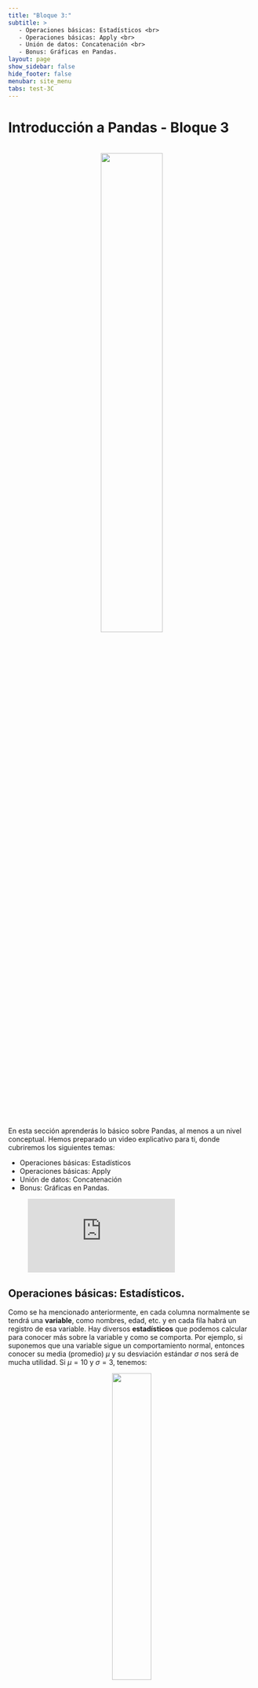 ```yaml
---
title: "Bloque 3:"
subtitle: >
   - Operaciones básicas: Estadísticos <br>
   - Operaciones básicas: Apply <br>
   - Unión de datos: Concatenación <br>
   - Bonus: Gráficas en Pandas.
layout: page
show_sidebar: false
hide_footer: false
menubar: site_menu
tabs: test-3C
---
```


<style>
  .outer {
      width: 100%;
      max-width: 2000px;
      margin: 0 auto;
  }
  .video-wrapper {
      height: 0;
      margin: auto;
      z-index: 1;
      position: relative;
      padding-top: 25px;
      padding-bottom: 56.25%;
      display: block;
      overflow: hidden;
    
    iframe {
      display: block;
      top: 0;
      left: 0;
      width: 100%;
      height: 100%;
      z-index: 5;
      position: absolute;
    }
  }
</style>

# Introducción a Pandas - Bloque 3

<br>
<center>
  <img width="50%" src="https://pandas.pydata.org/docs/_static/pandas.svg">
</center>
<br>

En esta sección aprenderás lo básico sobre Pandas, al menos a un nivel conceptual. Hemos preparado un video explicativo para ti, donde cubriremos los siguientes temas:

- Operaciones básicas: Estadísticos
- Operaciones básicas: Apply
- Unión de datos: Concatenación
- Bonus: Gráficas en Pandas.

<figure class="image is-16by9">
  <iframe class="has-ratio" src="https://www.youtube.com/embed/ec2624wCwv4" frameborder="0" allow="accelerometer; autoplay; clipboard-write; encrypted-media; gyroscope; picture-in-picture" allowfullscreen></iframe>
</figure>

## Operaciones básicas: Estadísticos.
 
Como se ha mencionado anteriormente, en cada columna normalmente se tendrá una **variable**, como nombres, edad, etc. y en cada fila habrá un registro de esa variable. Hay diversos **estadísticos** que podemos calcular para conocer más sobre la variable y como se comporta. Por ejemplo, si suponemos que una variable sigue un comportamiento normal, entonces conocer su media (promedio) $\mu$ y su desviación estándar $\sigma$ nos será de mucha utilidad. Si $\mu = 10$ y $\sigma = 3$, tenemos:
 
<center>
    <img width="40%" src="https://i.imgur.com/aqUvIQK.png">
</center>
 
Si quieres ver como hacer una gráfica como esta con Python, visita este [link](https://gist.github.com/GabrielMissael/6987ffd5e7fd83e2906ae201245d847b#file-normal_dist-py). Ya obtuvimos algunos valores con **.describe()**, y ahora veremos algunas otras funciones útiles.
 
```python
# Obtenemos la media de todas las columnas
promedios = df.mean()
 
# Media de una sola columna usando .loc()
promedio = df.loc[:,'Columna1'].mean()
 
# Podemos usar describe() en solo una sección del df
descripcion = df.iloc[0:15, [2, 4]].describe()
 
# También podemos obtener la desviación estándar
stds = df.std()
 
# Valores mínimos y máximos
maxs = df.max()
mins = df.min()
```

## Operaciones básicas: Apply.
 
En muchas ocasiones, no sólo estaremos interesados en consultar o describir los datos, si no también en **operarlos**. Podemos aplicar funciones a los datos para obtener valores de interés. Para esto, usamos **.apply()**.
 
```python
# Aplicamos la función seno a los datos
df_seno = df.apply(np.sin)
```

## Unión de datos: Concatenación
 
Podemos unir dos DataFrames. Si ambos comparten columnas, entonces será como agregar más filas al final: 
 
<center>
    <img width="70%" src="https://pandas.pydata.org/docs/_images/08_concat_row.svg">
</center>
 
Si se tienen algunas columnas diferentes, el DataFrame final tendrá columnas extra y **valores faltantes** (aunque también puedes elegir eliminar las columnas que no coinciden).
 
Para esto, usamos: 
 
```python
# Unimos dos DataFrames.
df_nuevo = pd.concat([df1, df2])
```

## Bonus: Gráficas en pandas.

Podemos gráficar fácilmente los datos en un DataFrame:

```python
# Gráfica de linea
df.plot(x = 'Columna1', y = 'Columna2')

# Gráfica de puntos
df.plot.scatter(x = 'Columna1', y = 'Columna2')
```

<center>
  <br>
  <h4>Revisa los slides:</h4>
  <a href="https://docs.google.com/presentation/d/e/2PACX-1vS_ZTnjhiRdh7usbTgdtbY5KitXpktoCIwLv0GTXfr3iYtwYdEurOmbJxhAR_bWR9xx-RwTcrZaysGY/pub?start=false&loop=false&delayms=60000" target="_blank">
    <img width="30%" src="https://img.shields.io/static/v1?label=Slides&message=Google%20Slides&color=tomato" alt="Google Slides"/>
  </a>
  <br><br>
  <h4>Ejecuta el código:</h4>
  <a href="https://colab.research.google.com/github/GabrielMissael/cdecmx/blob/main/C%20-%20Intro%20a%20Pandas.ipynb" target="_blank">
    <img width="30%" src="https://colab.research.google.com/assets/colab-badge.svg" alt="Open In Colab"/>
  </a>
</center>

<!-- Buttons -->
<br>
<div class="buttons has-addons is-centered">
  <a class="button is-outlined" href="{{ site.baseurl }}/bloque-2C/">◀︎ Anterior</a>
  <a class="button is-warning" href="{{ site.baseurl }}/test-3C/">📝 Realizar prueba del módulo</a>
  <a class="button is-outlined" href="{{ site.baseurl }}/bloque-1D/">Siguiente ▶︎</a>
</div>
